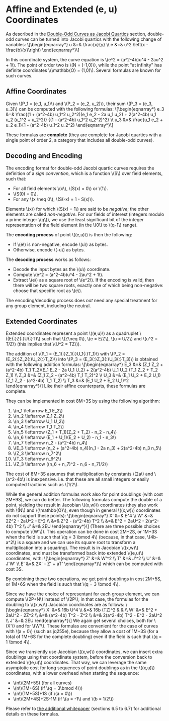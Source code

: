 # Affine and Extended (e, u) Coordinates

As described in the [Double-Odd Curves as Jacobi Quartics](jacobi.md)
section, double-odd curves can be turned into Jacobi quartics with
the following change of variables:
\\[\begin{eqnarray*}
    u &=& \frac{x}{y} \\\\
    e &=& u^2 \left(x - \frac{b}{x}\right)
\end{eqnarray*}\\]

In this coordinate system, the curve equation is
\\(e^2 = (a^2-4b)u^4 - 2au^2 + 1\\). The point of order two is
\\(N = (-1,0)\\), while the point "at infinity" has definite coordinates
\\(\mathbb{O} = (1,0)\\). Several formulas are known for such curves.

## Affine Coordinates

Given \\(P_1 = (e_1, u_1)\\) and \\(P_2 = (e_2, u_2)\\), their sum
\\(P_3 = (e_3, u_3)\\) can be computed with the following formulas:
\\[\begin{eqnarray*}
    e_3 &=& \frac{(1 + (a^2-4b) u_1^2 u_2^2)(e_1 e_2 - 2a u_1 u_2)
        + 2(a^2-4b) u_1 u_2 (u_1^2 + u_2^2)}
        {(1 - (a^2-4b) u_1^2 u_2^2)^2} \\\\
    u_3 &=& \frac{u_1 e_2 + u_2 e_1}{1 - (a^2-4b) u_1^2 u_2^2}
\end{eqnarray*}\\]

These formulas are **complete** (they are complete for Jacobi quartics
with a single point of order 2, a category that includes all double-odd
curves).

## Decoding and Encoding

The encoding format for double-odd Jacobi quartic curves requires the
definition of a *sign convention*, which is a function \\(S\\) over
field elements, such that:

  - For all field elements \\(x\\), \\(S(x) = 0\\) or \\(1\\).
  - \\(S(0) = 0\\).
  - For any \\(x \neq 0\\), \\(S(-x) = 1 - S(x)\\).

Elements \\(x\\) for which \\(S(x) = 1\\) are said to be *negative*; the
other elements are called *non-negative*. For our fields of interest
(integers modulo a prime integer \\(q\\)), we use the least significant
bit of the integer representation of the field element (in the \\(0\\)
to \\(q-1\\) range).

The **encoding process** of point \\((e,u)\\) is then the following:

  - If \\(e\\) is non-negative, encode \\(u\\) as bytes.
  - Otherwise, encode \\(-u\\) as bytes.

The **decoding process** works as follows:

  - Decode the input bytes as the \\(u\\) coordinate.
  - Compute \\(e^2 = (a^2-4b)u^4 - 2au^2 + 1\\).
  - Extract \\(e\\) as a square root of \\(e^2\\). If the encoding is valid,
    then there will be two square roots, exactly one of which being
    non-negative: choose that specific root as \\(e\\).

The encoding/decoding process does *not* need any special treatment for
any group element, including the neutral.

## Extended Coordinates

Extended coordinates represent a point \\((e,u)\\) as a quadruplet
\\((E{:}Z{:}U{:}T)\\) such that \\(Z\neq 0\\), \\(e = E/Z\\), \\(u = U/Z\\)
and \\(u^2 = T/Z\\) (this implies that \\(U^2 = TZ\\)).

The addition of \\(P_1 = (E_1{:}Z_1{:}U_1{:}T_1)\\) with \\(P_2 =
(E_2{:}Z_2{:}U_2{:}T_2)\\) into \\(P_3 = (E_3{:}Z_3{:}U_3{:}T_3)\\) is
obtained with the following addition formulas:
\\[\begin{eqnarray*}
    E_3 &=& (Z_1 Z_2 + (a^2-4b) T_1 T_2)(E_1 E_2 - 2a U_1 U_2) + 2(a^2-4b) U_1 U_2 (T_1 Z_2 + T_2 Z_1) \\\\
    Z_3 &=& (Z_1 Z_2 - (a^2-4b) T_1 T_2)^2 \\\\
    U_3 &=& (E_1 U_2 + E_2 U_1)(Z_1 Z_2 - (a^2-4b) T_1 T_2) \\\\
    T_3 &=& (E_1 U_2 + E_2 U_1)^2
\end{eqnarray*}\\]
Like their affine counterparts, these formulas are complete.

They can be implemented in cost 8M+3S by using the following algorithm:
 1. \\(n_1 \leftarrow E_1 E_2\\)
 1. \\(n_2 \leftarrow Z_1 Z_2\\)
 1. \\(n_3 \leftarrow U_1 U_2\\)
 1. \\(n_4 \leftarrow T_1 T_2\\)
 1. \\(n_5 \leftarrow (Z_1 + T_1)(Z_2 + T_2) - n_2 - n_4\\)
 1. \\(n_6 \leftarrow (E_1 + U_1)(E_2 + U_2) - n_1 - n_3\\)
 1. \\(n_7 \leftarrow n_2 - (a^2-4b) n_4\\)
 1. \\(E_3 \leftarrow (n_2 + (a^2-4b) n_4)(n_1 - 2a n_3) + 2(a^2-4b) n_3 n_5\\)
 1. \\(Z_3 \leftarrow n_7^2\\)
 1. \\(T_3 \leftarrow n_6^2\\)
 1. \\(Z_3 \leftarrow ((n_6 + n_7)^2 - n_6 - n_7)/2\\)

The cost of 8M+3S assumes that multiplication by constants \\(2a\\) and
\\(a^2-4b\\) is inexpensive. i.e. that these are all small integers or
easily computed fractions such as \\(1/2\\).

While the general addition formulas work also for point doublings
(with cost 2M+9S), we can do better. The following formulas compute
the double of a point, yielding the result in Jacobian \\((x,w)\\)
coordinates (they also work with \\(N\\) and \\(\mathbb{O}\\), even
though in general \\((x,w)\\) coordinates do not support these points):
\\[\begin{eqnarray*}
    X' &=& E^4 \\\\
    W' &=& 2Z^2 - 2aU^2 - E^2 \\\\
       &=& Z^2 - (a^2-4b) T^2 \\\\
       &=& E^2 + 2aU^2 - 2(a^2-4b) T^2 \\\\
    J' &=& 2EU
\end{eqnarray*}\\]
(There are three possible choices to compute \\(W'\\)). This operation
can be done in cost 2M+2S, or 1M+3S when the field is such that
\\(q = 3 \bmod 4\\) (because, in that case, \\(4b-a^2\\) is a square
and we can use its square root to transform a multiplication into
a squaring). The result is in Jacobian \\((x,w)\\) coordinates, and
must be transformed back into extended \\((e,u)\\) coordinates, with:
\\[\begin{eqnarray*}
    Z' &=& W'^2 \\\\
    T' &=& J'^2 \\\\
    U' &=& J'W' \\\\
    E' &=& 2X' - Z' + aT'
\end{eqnarray*}\\]
which can be computed with cost 3S.

By combining these two operations, we get point doublings in cost
2M+5S, or 1M+6S when the field is such that \\(q = 3 \bmod 4\\).

Since we have the choice of representant for each group element, we
can compute \\(2P+N\\) instead of \\(2P\\); in that case, the formulas
for the doubling to \\((x,w)\\) Jacobian coordinates are as follows:
\\[\begin{eqnarray*}
    X' &=& 16b U^4 \\\\
       &=& 16b (TZ)^2 & & \\\\
    W' &=& E^2 + 2aU^2 - 2Z^2 \\\\
       &=& (a^2-4b) T^2 - Z^2 \\\\
       &=& 2(a^2-4b) T^2 - E^2 - 2aU^2 \\\\
    J' &=& 2EU
\end{eqnarray*}\\]
We again get several choices, both for \\(X'\\) and for \\(W'\\). These
formulas are convenient for the case of curves with \\(a = 0\\)
(such as jq255e), because they allow a cost of 1M+3S (for a total of
1M+6S for the complete doubling) even if the field is such that
\\(q = 1 \bmod 4\\).

Since we transiently use Jacobian \\((x,w)\\) coordinates, we can insert
extra doublings using that coordinate system, before the conversion back
to extended \\((e,u)\\) coordinates. That way, we can leverage the same
asymptotic cost for long sequences of point doublings as in the
\\((x,u)\\) coordinates, with a lower overhead when starting the
sequence:

  - \\(n\\)(2M+5S) (for all curves)
  - \\(n\\)(1M+6S) (if \\(q = 3\bmod 4\\))
  - \\(n\\)(1M+5S)+1S (if \\(a = 0\\))
  - \\(n\\)(2M+4S)+2S-1M (if \\(a = -1\\) and \\(b = 1/2\\))

Please refer to [the additional whitepaper](doubleodd-jq.pdf) (sections
6.5 to 6.7) for additional details on these formulas.
